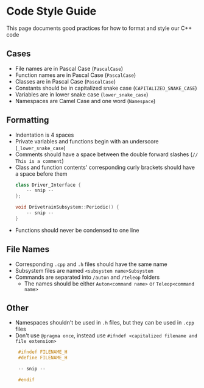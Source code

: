 # Code Style Guide
This page documents good practices for how to format and style our C++ code

## Cases
- File names are in Pascal Case (`PascalCase`)
- Function names are in Pascal Case (`PascalCase`)
- Classes are in Pascal Case (`PascalCase`)
- Constants should be in capitalized snake case (`CAPITALIZED_SNAKE_CASE`)
- Variables are in lower snake case (`lower_snake_case`)
- Namespaces are Camel Case and one word (`Namespace`)

## Formatting
- Indentation is 4 spaces
- Private variables and functions begin with an underscore (`_lower_snake_case`)
- Comments should have a space between the double forward slashes (`// This is a comment`)
- Class and function contents' corresponding curly brackets should have a space before them
    ```cpp
    class Driver_Interface {
        -- snip --
    };

    void DrivetrainSubsystem::Periodic() {
        -- snip --
    }
    ```
- Functions should never be condensed to one line

## File Names
- Corresponding `.cpp` and `.h` files should have the same name
- Subsystem files are named `<subsystem name>Subsystem`
- Commands are separated into `/auton` and `/teleop` folders
  - The names should be either `Auton<command name>` or `Teleop<command name>`

## Other
- Namespaces shouldn't be used in `.h` files, but they can be used in `.cpp` files
- Don't use `@pragma once`, instead use `#ifndef <capitalized filename and file extension>`
   ```cpp
    #ifndef FILENAME_H
    #define FILENAME_H
 
    -- snip --

    #endif
    ```

